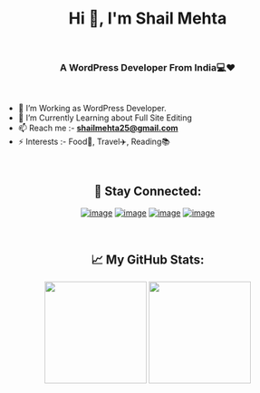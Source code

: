 <h1 align="center">Hi 👋, I'm Shail Mehta</h1><br>
<h3 align="center">A WordPress Developer From India💻❤️</h3>

<br>

- 🌱 I’m Working as WordPress Developer.
- 🔭 I’m Currently Learning about Full Site Editing
- 📫 Reach me :-  **shailmehta25@gmail.com**
- ⚡ Interests :-  Food🍔, Travel✈️, Reading📚
<br>

<h2 align="center">📧 Stay Connected:</h2>
<div align="center">
 
[![image](https://img.shields.io/badge/LinkedIn-0077B5?style=for-the-badge&logo=linkedin&logoColor=white)](https://in.linkedin.com/in/shailmehta25)
[![image](https://img.shields.io/badge/-WordPress-blue?style=for-the-badge&logo=wordpress&logoColor=white)](https://profiles.wordpress.org/shailu25/) 
[![image](https://img.shields.io/badge/Github-black?style=for-the-badge&logo=github&logoColor=white)](https://github.com/shail-mehta)
[![image](https://img.shields.io/badge/Gmail-D14836?style=for-the-badge&logo=gmail&logoColor=white)](mailto:shailmehta25@gmail.com)

</div>

<br>

<h2 align="center">📈 My GitHub Stats:</h2>

<p align="center">
    <a href="https://github-readme-stats.vercel.app/api?username=shail-mehta&theme=aura_dark&show_icons=true" target="_blank"><img height="180em" src="https://github-readme-stats.vercel.app/api?username=shail-mehta&theme=aura_dark&show_icons=true" /></a>
    <a href="https://github-readme-stats.vercel.app/api/top-langs/?username=shail-mehta&theme=aura_dark" target="_blank"><img height="180em" src="https://github-readme-stats.vercel.app/api/top-langs/?username=shail-mehta&theme=aura_dark" /></a>
</p>

<br>

